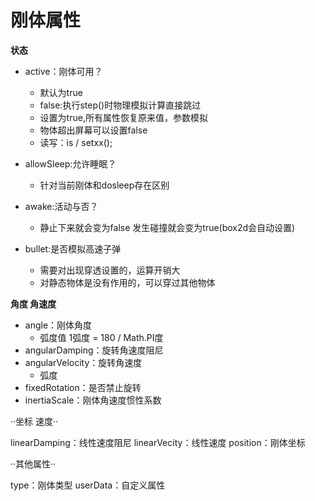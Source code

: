 # 刚体属性

**状态**

- active：刚体可用？
  - 默认为true
  - false:执行step()时物理模拟计算直接跳过
  - 设置为true,所有属性恢复原来值，参数模拟
  - 物体超出屏幕可以设置false
  - 读写：is / setxx();

- allowSleep:允许睡眠？
  - 针对当前刚体和dosleep存在区别
- awake:活动与否？
  - 静止下来就会变为false     发生碰撞就会变为true(box2d会自动设置)
- bullet:是否模拟高速子弹
  - 需要对出现穿透设置的，运算开销大
  - 对静态物体是没有作用的，可以穿过其他物体

**角度 角速度**

- angle：刚体角度
  - 弧度值 1弧度 = 180 / Math.PI度
- angularDamping：旋转角速度阻尼
- angularVelocity：旋转角速度
  - 弧度
- fixedRotation：是否禁止旋转
- inertiaScale：刚体角速度惯性系数

··坐标 速度··

linearDamping：线性速度阻尼
linearVecity：线性速度
position：刚体坐标

··其他属性··

type：刚体类型
userData：自定义属性
